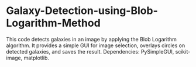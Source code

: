 # Galaxy-Detection-using-Blob-Logarithm-Method
This code detects galaxies in an image by applying the Blob Logarithm algorithm. It provides a simple GUI for image selection, overlays circles on detected galaxies, and saves the result. Dependencies: PySimpleGUI, scikit-image, matplotlib.
